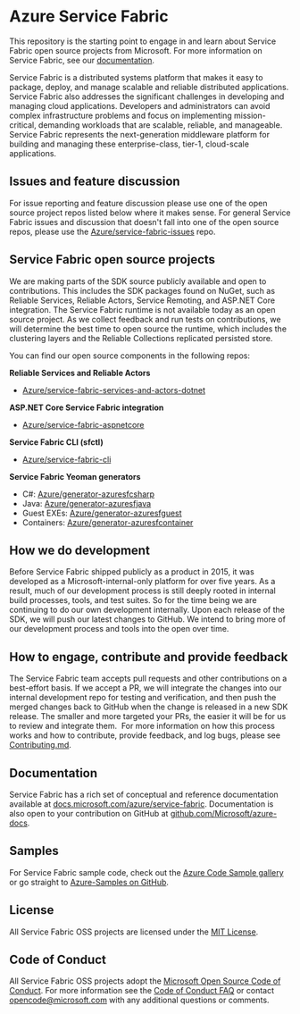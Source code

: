 # Azure Service Fabric 
This repository is the starting point to engage in and learn about Service Fabric open source projects from Microsoft. For more information on Service Fabric, see our [documentation](https://docs.microsoft.com/azure/service-fabric/).

Service Fabric is a distributed systems platform that makes it easy to package, deploy, and manage scalable and reliable distributed applications. Service Fabric also addresses the significant challenges in developing and managing cloud applications. Developers and administrators can avoid complex infrastructure problems and focus on implementing mission-critical, demanding workloads that are scalable, reliable, and manageable. Service Fabric represents the next-generation middleware platform for building and managing these enterprise-class, tier-1, cloud-scale applications.

## Issues and feature discussion
For issue reporting and feature discussion please use one of the open source project repos listed below where it makes sense. For general Service Fabric issues and discussion that doesn't fall into one of the open source repos, please use the [Azure/service-fabric-issues](https://github.com/azure/service-fabric-issues) repo.

## Service Fabric open source projects 
We are making parts of the SDK source publicly available and open to contributions. This includes the SDK packages found on NuGet, such as Reliable Services, Reliable Actors, Service Remoting, and ASP.NET Core integration. The Service Fabric runtime is not available today as an open source project. As we collect feedback and run tests on contributions, we will determine the best time to open source the runtime, which includes the clustering layers and the Reliable Collections replicated persisted store.

You can find our open source components in the following repos:

**Reliable Services and Reliable Actors**
 - [Azure/service-fabric-services-and-actors-dotnet](https://github.com/Azure/service-fabric-services-and-actors-dotnet)

**ASP.NET Core Service Fabric integration**
 - [Azure/service-fabric-aspnetcore](https://github.com/Azure/service-fabric-aspnetcore)

**Service Fabric CLI (sfctl)**
 - [Azure/service-fabric-cli](https://github.com/Azure/service-fabric-cli)

**Service Fabric Yeoman generators**
 - C#: [Azure/generator-azuresfcsharp](https://github.com/Azure/generator-azuresfcsharp)
 - Java: [Azure/generator-azuresfjava](https://github.com/Azure/generator-azuresfjava)
 - Guest EXEs: [Azure/generator-azuresfguest](https://github.com/Azure/generator-azuresfguest)
 - Containers: [Azure/generator-azuresfcontainer](https://github.com/Azure/generator-azuresfcontainer)


## How we do development 
Before Service Fabric shipped publicly as a product in 2015, it was developed as a Microsoft-internal-only platform for over five years. As a result, much of our development process is still deeply rooted in internal build processes, tools, and test suites. So for the time being we are continuing to do our own development internally. Upon each release of the SDK, we will push our latest changes to GitHub. We intend to bring more of our development process and tools into the open over time.

## How to engage, contribute and provide feedback 
The Service Fabric team accepts pull requests and other contributions on a best-effort basis. If we accept a PR, we will integrate the changes into our internal development repo for testing and verification, and then push the merged changes back to GitHub when the change is released in a new SDK release. The smaller and more targeted your PRs, the easier it will be for us to review and integrate them. 
For more information on how this process works and how to contribute, provide feedback, and log bugs, please see [Contributing.md](CONTRIBUTING.md).

## Documentation 
Service Fabric has a rich set of conceptual and reference documentation available at [docs.microsoft.com/azure/service-fabric](https://docs.microsoft.com/azure/service-fabric/). Documentation is also open to your contribution on GitHub at [github.com/Microsoft/azure-docs](https://github.com/Microsoft/azure-docs).

## Samples 
For Service Fabric sample code, check out the [Azure Code Sample gallery](https://azure.microsoft.com/resources/samples/?service=service-fabric) or go straight to [Azure-Samples on GitHub](https://github.com/Azure-Samples?q=service-fabric).

## License 
All Service Fabric OSS projects are licensed under the [MIT License](LICENSE.txt).

## Code of Conduct 
All Service Fabric OSS projects adopt the [Microsoft Open Source Code of Conduct](https://opensource.microsoft.com/codeofconduct/). For more information see the [Code of Conduct FAQ](https://opensource.microsoft.com/codeofconduct/faq/) or contact [opencode@microsoft.com](mailto:opencode@microsoft.com) with any additional questions or comments.